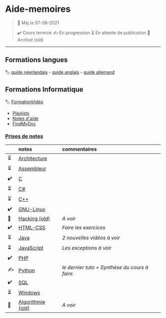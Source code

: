 ﻿# Aide-memoires

> 🧭 Màj le 07-08-2021 
>
> :heavy_check_mark: Cours terminé
> :writing_hand: En progression
> :hourglass_flowing_sand: En attente de publication
> :file_folder: Archivé (old)

---

## Formations langues
:label: [guide néerlandais](https://www.nlfacile.com/guide/) -
[guide anglais](https://www.anglaisfacile.com/guide/) -
[guide allemand](https://www.allemandfacile.com/guide/)

## Formations Informatique
:label: [FormationVidéo](https://github.com/jasonchampagne/FormationVideo)
+ [Playlists](https://www.youtube.com/c/Formationvid%C3%A9o8/playlists)
+ [Notes d'aide](Aide/README.md)
+ [FindMyDoc](https://github.com/jasonchampagne/FindMyDoc)

### [Prises de notes](#)
||notes|commentaires
-|:-|:-
|:hourglass_flowing_sand:|[Architecture](Architecture/README.md)
|:hourglass_flowing_sand:|[Assembleur](Assembleur/README.md)
|:heavy_check_mark:|[C](C/README.md)
|:hourglass_flowing_sand:|[C#](CSharp/README.md)
|:hourglass_flowing_sand:|[C++](C++/README.md)
|:heavy_check_mark:|[GNU-Linux](GNU-Linux/README.md)
|:file_folder:|[Hacking (old)](Hacking/README.md)|*A voir*
|:heavy_check_mark:|[HTML-CSS](HTML-CSS/README.md)|*Faire les exercices*
|:hourglass_flowing_sand:|[Java](Java/README.md)|*2 nouvelles vidéos à voir*
|:hourglass_flowing_sand:|[JavaScript](JavaScript/README.md)|*Les exceptions à voir*
|:heavy_check_mark:|[PHP](PHP/README.md)
|:writing_hand:|[Python](Python/README.md)|*le dernier tuto + Synthèse du cours à faire*
|:heavy_check_mark:|[SQL](SQL/README.md)
|:hourglass_flowing_sand:|[Windows](Windows/README.md)
|:file_folder:|[Algorithmie (old)](Algorithmie/README.md)|*A voir*
























<!--
J-xx
https://www.youtube.com/watch?v=xchGAzcDNlw&list=RDGMEMQ1dJ7wXfLlqCjwV0xfSNbA&index=4
-->
